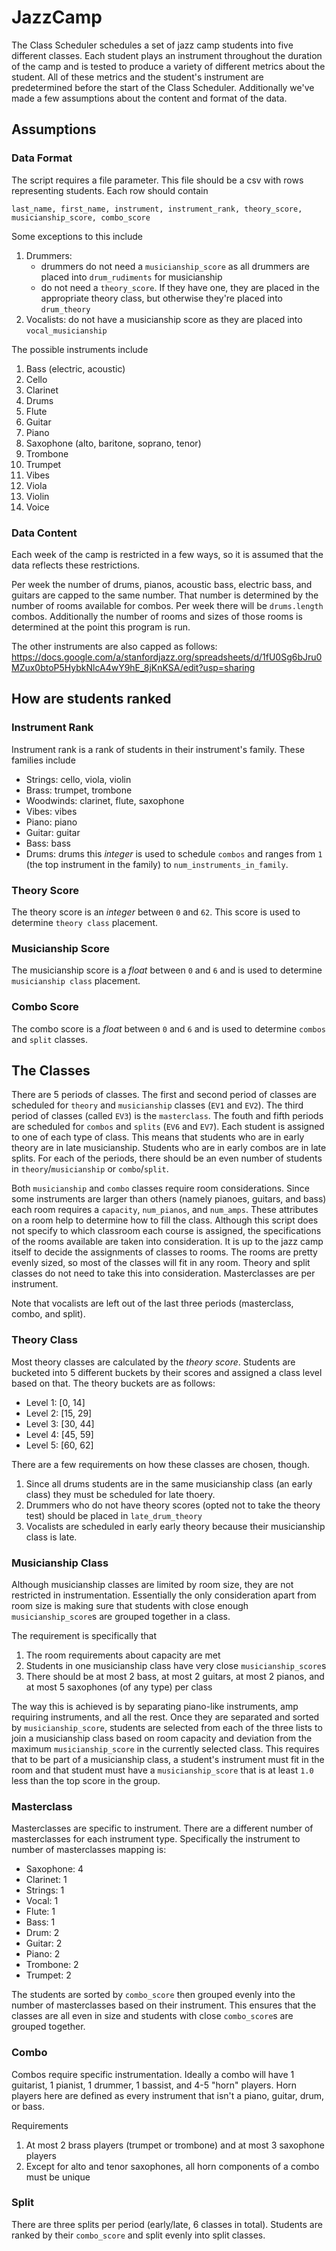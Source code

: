 # JazzCamp

The Class Scheduler schedules a set of jazz camp students into five different classes.
Each student plays an instrument throughout the duration of the camp and is tested to
produce a variety of different metrics about the student. All of these metrics and the
student's instrument are predetermined before the start of the Class Scheduler. 
Additionally we've made a few assumptions about the content and format of the data.

## Assumptions
### Data Format

The script requires a file parameter. This file should be a csv with rows representing
students. Each row should contain
```
last_name, first_name, instrument, instrument_rank, theory_score, musicianship_score, combo_score 
```
Some exceptions to this include 
1. Drummers: 
    - drummers do not need a `musicianship_score` as all drummers are placed into 
      `drum_rudiments` for musicianship
    - do not need a `theory_score`. If they have one, they are placed in the appropriate 
      theory class, but otherwise they're placed into `drum_theory`
2. Vocalists: do not have a musicianship score as they are placed into `vocal_musicianship`


The possible instruments include
1. Bass (electric, acoustic)
2. Cello
3. Clarinet
4. Drums
5. Flute
6. Guitar
7. Piano
8. Saxophone (alto, baritone, soprano, tenor)
9. Trombone
10. Trumpet
11. Vibes
12. Viola
13. Violin
14. Voice

### Data Content

Each week of the camp is restricted in a few ways, so it is assumed that the data reflects 
these restrictions.

Per week the number of drums, pianos, acoustic bass, electric bass, and guitars are capped to
the same number. That number is determined by the number of rooms available for combos. Per week
there will be `drums.length` combos. Additionally the number of rooms and sizes of those rooms
is determined at the point this program is run.

The other instruments are also capped as follows:
https://docs.google.com/a/stanfordjazz.org/spreadsheets/d/1fU0Sg6bJru0MZux0btoP5HybkNlcA4wY9hE_8jKnKSA/edit?usp=sharing


## How are students ranked
### Instrument Rank

Instrument rank is a rank of students in their instrument's family. These families include
- Strings: cello, viola, violin
- Brass: trumpet, trombone
- Woodwinds: clarinet, flute, saxophone
- Vibes: vibes
- Piano: piano
- Guitar: guitar
- Bass: bass
- Drums: drums
this _integer_ is used to schedule `combos` and ranges from `1` (the top instrument in the family) to `num_instruments_in_family`.

### Theory Score

The theory score is an _integer_ between `0` and `62`. This score is used to determine `theory class` placement.

### Musicianship Score

The musicianship score is a _float_ between `0` and `6` and is used to determine `musicianship class` placement.

### Combo Score

The combo score is a _float_ between `0` and `6` and is used to determine `combos` and `split` classes.

## The Classes

There are 5 periods of classes. The first and second period of classes are scheduled for `theory` and `musicianship` 
classes (`EV1` and `EV2`). The third period of classes (called `EV3`) is the `masterclass`. The fouth and fifth periods
are scheduled for `combos` and `splits` (`EV6` and `EV7`). Each student is assigned to one of each type of class. This
means that students who are in early theory are in late musicianship. Students who are in early combos are in late splits.
For each of the periods, there should be an even number of students in `theory`/`musicianship` or `combo`/`split`.

Both `musicianship` and `combo` classes require room considerations. Since some instruments are larger than others
(namely pianoes, guitars, and bass) each room requires a `capacity`, `num_pianos`, and `num_amps`. These attributes
on a room help to determine how to fill the class. Although this script does not specify to which classroom each 
course is assigned, the specifications of the rooms available are taken into consideration. It is up to the jazz
camp itself to decide the assignments of classes to rooms. The rooms are pretty evenly sized, so most of the 
classes will fit in any room. Theory and split classes do not need to take this into consideration. Masterclasses
are per instrument.

Note that vocalists are left out of the last three periods (masterclass, combo, and split).

### Theory Class
Most theory classes are calculated by the _theory score_. Students are bucketed into 5 different buckets by their scores
and assigned a class level based on that. The theory buckets are as follows:

- Level 1: [0, 14]
- Level 2: [15, 29]
- Level 3: [30, 44]
- Level 4: [45, 59]
- Level 5: [60, 62]

There are a few requirements on how these classes are chosen, though. 
1. Since all drums students are in the same musicianship class (an early class) they must be scheduled for late thoery.
2. Drummers who do not have theory scores (opted not to take the theory test) should be placed in `late_drum_theory`
3. Vocalists are scheduled in early early theory because their musicianship class is late.

### Musicianship Class
Although musicianship classes are limited by room size, they are not restricted in instrumentation. Essentially
the only consideration apart from room size is making sure that students with close enough `musicianship_score`s 
are grouped together in a class.

The requirement is specifically that 
1. The room requirements about capacity are met
2. Students in one musicianship class have very close `musicianship_score`s
3. There should be at most 2 bass, at most 2 guitars, at most 2 pianos, and at most 5 saxophones (of any type) per class 

The way this is achieved is by separating piano-like instruments, amp requiring instruments, and all the rest.
Once they are separated and sorted by `musicianship_score`, students are selected from each of the three lists
to join a musicianship class based on room capacity and deviation from the maximum `musicianship_score` in the
currently selected class. This requires that to be part of a musicianship class, a student's instrument must fit
in the room and that student must have a `musicianship_score` that is at least `1.0` less than the top score in
the group.


### Masterclass

Masterclasses are specific to instrument. There are a different number of masterclasses for each instrument type.
Specifically the instrument to number of masterclasses mapping is:
- Saxophone: 4
- Clarinet: 1
- Strings: 1
- Vocal: 1
- Flute: 1
- Bass: 1
- Drum: 2
- Guitar: 2
- Piano: 2
- Trombone: 2
- Trumpet: 2

The students are sorted by `combo_score` then grouped evenly into the number of masterclasses based on their instrument.
This ensures that the classes are all even in size and students with close `combo_score`s are grouped together.

### Combo

Combos require specific instrumentation. Ideally a combo will have 1 guitarist, 1 pianist, 1 drummer, 1 bassist,
and 4-5 "horn" players. Horn players here are defined as every instrument that isn't a piano, guitar, drum, or bass.

Requirements
1. At most 2 brass players (trumpet or trombone) and at most 3 saxophone players
2. Except for alto and tenor saxophones, all horn components of a combo must be unique


### Split
There are three splits per period (early/late, 6 classes in total). Students are ranked by their `combo_score` and split
evenly into split classes.
